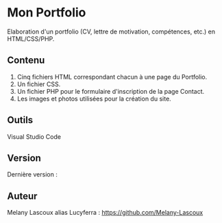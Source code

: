 # Mon Portfolio

Elaboration d'un portfolio (CV, lettre de motivation, compétences, etc.) en HTML/CSS/PHP.

## Contenu
1. Cinq fichiers HTML correspondant chacun à une page du Portfolio.
2. Un fichier CSS.
3. Un fichier PHP pour le formulaire d'inscription de la page Contact.
4. Les images et photos utilisées pour la création du site.

## Outils
Visual Studio Code

## Version
Dernière version :

## Auteur
Melany Lascoux alias Lucyferra : https://github.com/Melany-Lascoux
